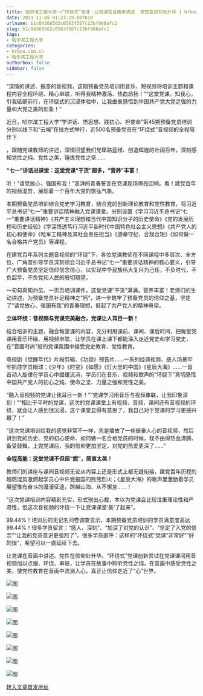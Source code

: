 ```yaml
---
title: 哈尔滨工程大学->“环绕式”党课：让党课在音画中讲述  党性在信仰处升华 | hrbeu.com.cn
date: 2021-11-05 01:23:19.607818
urlname: b1c84368562c0563f567c13bf988afc1
slug: b1c84368562c0563f567c13bf988afc1
tags: 
- 哈尔滨工程大学
categories:
- hrbeu.com.cn
- 哈尔滨工程大学
authorbox: false
sidebar: false
---
```

“深情的讲述、振奋的音视频，这期预备党员培训用音乐、短视频将培训主题和课程内容全程环绕、精心串联，听得我精神激荡、热血昂扬！”“这堂党课，知我心，引我砥砺前行，在环绕式的沉浸体验中，让我由衷感悟到中国共产党大党之强的力量和大党之美的形象！”

近日，哈尔滨工程大学“学讲话、悟思想、践初心、担使命”第45期预备党员培训分别以线下和“云端”在线方式举行，近500名预备党员在“环绕式”音视频的全程陪伴下
<!--more-->
，跟随党课教师的讲述，深情回望我们党筚路蓝缕、创造辉煌的壮阔百年，深刻感知党性之纯、党性之美，锤炼党性之坚……

**“七一”讲话进课堂：这堂党课“干货”超多，“营养”丰富！**

听！“请党放心，强国有我！”澎湃的青春誓言在党课现场嘹亮回响。看！建党百年的视频混剪，展现着一个百年大党的恢弘气象。

本期预备党员培训结合党史学习教育，结合党的创新理论教育和党性教育，将习近平总书记“七一”重要讲话精神融入党课课堂。分别设置《学习习近平总书记“七一”重要讲话精神》《共产主义理想和当代中国知识分子的历史使命》《党的发展历程和历史经验》《学深悟透笃行习近平新时代中国特色社会主义思想》《共产党人的初心和使命》《哈军工精神及其社会责任担当》《遵章守纪、合规合矩》《如何做一名合格共产党员》等课程。

在建党百年系列主题音视频的“环绕”下，各位党课教师在不同课程中多层次、全方位、广角度引导学员深刻领会习近平总书记“七一”重要讲话精神的核心要义，引导广大预备党员坚定信仰信念信心，以实现中华民族伟大复兴为己任，不负时代、不负韶华，不负党和人民的殷切期望。

一句句真知灼见、一页页培训课件，这堂党课“干货”满满，营养丰富！老师们的生动讲述，为预备党员补足精神之“钙”，进一步筑牢了预备党员的信仰之基，坚定了“请党放心、强国有我”的青春理想，挺起了共产党人的精神脊梁。

**立体环绕：音视频与党课完美融合，党课让人耳目一新！**

结合培训的主题，融合每堂课的内容，充分利用课前、课间、课后时间，把每堂党课用音乐环绕、用视频串联，让学员在课上课下都能深入走近党史和学习党史，在“音画时尚”般的党课氛围中接受党史教育、党性教育。

电视剧《觉醒年代》片段剪辑、《功勋》预告片……一系列经典视频、感人场景牢牢抓住学员眼球；《少年》《时空》《如愿》《灯火里的中国》《星辰大海》……一首首动人旋律在学员心中缓缓流淌，学员们在音乐、视频和歌声的“环绕下”真切感悟中国共产党人的初心之纯、使命之坚、力量之强和党性之美。

“融入音视频的党课让我耳目一新！”“党课学习用音乐与视频串联，让我印象深刻！”“相比于平时的党课，这次的党课课堂上有视频、音频，课间还有音视频的环绕，就会让人感到很沉浸，这个课堂显得有意思了，我自己对于党课的学习更感兴趣了！”

“这次党课培训给我的感觉非常不一样，先是播放了一些振奋人心的音视频，然后讲到党的历史、党的初心使命、如何做一名合格党员的时候，我不由得热血沸腾、备受鼓舞，上完党课后，我的信仰更加坚定，对党的热爱更深了……”

**全程高能：这堂党课不但超“燃”，简直太美！**

教师们的讲座与课间音视频无论从内容上还是形式上都无缝衔接，建党百年历程的超燃混剪激燃起学员心中许党报国的熊熊烈火；《星辰大海》的歌声里激励着学员展望惟有奋斗的漫漫征途，跨越山海、从不懈怠……！

“这次党课培训内容精彩充实，形式别出心裁，本以为党课会比较注重理论性和严肃性，但这次音视频的环绕一下让党课课堂‘美’了起来”。

99.44%！培训后的无记名问卷调查显示，本期预备党员培训的学员满意度高达99.44%！很多学员留言：“感人、深刻”、“加深了对党的认识”、“坚定了入党的信念”“让我的党员意识更强烈了”。很多学员直呼：这样的“环绕式”党课“非常好”“好的很”，希望可以一直延续下去。

让党课在音画中讲述、党性在信仰处升华。“环绕式”党课创新尝试在党课课间用音视频加以点缀、环绕、串联，让学员在故事中聆听党性之纯，在音画中感受党性之美，使党性教育在音画中流淌入心，真正让信仰走近了“心”世界。

![图](http://gongxue.cn/__local/C/72/89/0AF2C01B99AAC3F6C782E56BB21_6316AE17_26BC3.jpg)

![图](http://gongxue.cn/__local/4/30/5A/96C6292B7E11354C7060C7463F5_147F7D87_156C4.jpg)

![图](http://gongxue.cn/__local/0/FA/74/CE90B5CCC579C1119E5FA6D9E80_F1803E40_F97B.jpg)

![图](http://gongxue.cn/__local/A/77/87/94535E7816A83A68086ACB3FDB9_119807A7_E55F.jpg)

![图](http://gongxue.cn/__local/A/6A/AA/906F2B88CA91F66293DC923713D_627E7069_58F0.jpg)

![图](http://gongxue.cn/__local/2/9C/3F/7E43C6ED739E74A849F717E17AA_4791C33F_EF00.jpg)

![图](http://gongxue.cn/__local/1/64/E5/BBEA571925952F194E64E76D970_B5DA2FCE_A7B1.jpg)

![图](http://gongxue.cn/__local/6/EA/1C/142B436AE2D7532D34DC26554AB_3302C8C9_F982.jpg)

[转入文章首发地址](http://gongxue.cn/info/1141/68411.htm)